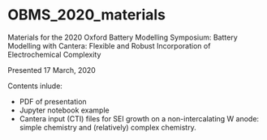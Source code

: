# OBMS_2020_materials

Materials for the 2020 Oxford Battery Modelling Symposium: Battery Modelling with Cantera: Flexible and Robust Incorporation of Electrochemical Complexity 


Presented 17 March, 2020

Contents inlude:

- PDF of presentation
- Jupyter notebook example
- Cantera input (CTI) files for SEI growth on a non-intercalating W anode: simple chemistry and (relatively) complex chemistry.
